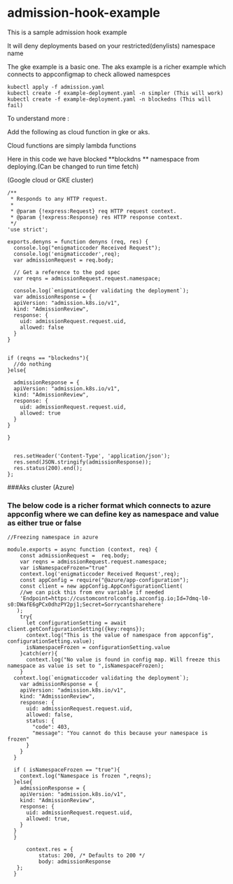 # admission-hook-example
This is a sample admission hook example

It will deny deployments based on your restricted(denylists) namespace name

The gke example is a basic one.
The aks example is a richer example which connects to appconfigmap to check allowed namespces

```
kubectl apply -f admission.yaml
kubectl create -f example-deployment.yaml -n simpler (This will work)
kubectl create -f example-deployment.yaml -n blockedns (This will fail)
```


To understand more :

Add the following as cloud function in gke or aks.

Cloud functions are simply lambda functions

Here in this code we have blocked **blockdns **  namespace from deploying.(Can be changed to run time fetch)

(Google cloud or GKE cluster)

```
/**
 * Responds to any HTTP request.
 *
 * @param {!express:Request} req HTTP request context.
 * @param {!express:Response} res HTTP response context.
 */
'use strict';

exports.denyns = function denyns (req, res) {
  console.log("enigmaticcoder Received Request");
  console.log('enigmaticcoder',req);
  var admissionRequest = req.body;

  // Get a reference to the pod spec
  var reqns = admissionRequest.request.namespace;

  console.log(`enigmaticcoder validating the deployment`);
  var admissionResponse = {
  apiVersion: "admission.k8s.io/v1",
  kind: "AdmissionReview",
  response: {
    uid: admissionRequest.request.uid,
    allowed: false
  }
}


if (reqns == "blockedns"){
  //do nothing
}else{

  admissionResponse = {
  apiVersion: "admission.k8s.io/v1",
  kind: "AdmissionReview",
  response: {
    uid: admissionRequest.request.uid,
    allowed: true
  }
}

}


  res.setHeader('Content-Type', 'application/json');
  res.send(JSON.stringify(admissionResponse));
  res.status(200).end();
};
```



###Aks cluster (Azure)
### The below code is a richer format which connects to azure appconfig where we can define key as namespace and value as either true or false

```
//Freezing namespace in azure

module.exports = async function (context, req) {
    const admissionRequest =  req.body;
    var reqns = admissionRequest.request.namespace;
    var isNamespaceFrozen="true"
    context.log('enigmaticcoder Received Request',req);
    const appConfig = require("@azure/app-configuration");
    const client = new appConfig.AppConfigurationClient(
    //we can pick this from env variable if needed
    'Endpoint=https://customcontrolconfig.azconfig.io;Id=7dmq-l0-s0:DWafE6gPCx0dhzPY2pj1;Secret=Sorrycantsharehere'
   );
    try{
      let configurationSetting = await client.getConfigurationSetting({key:reqns});
      context.log("This is the value of namespace from appconfig", configurationSetting.value);
      isNamespaceFrozen = configurationSetting.value
    }catch(err){
      context.log("No value is found in config map. Will freeze this namespace as value is set to ",isNamespaceFrozen);
    }
  context.log(`enigmaticcoder validating the deployment`);
    var admissionResponse = {
    apiVersion: "admission.k8s.io/v1",
    kind: "AdmissionReview",
    response: {
      uid: admissionRequest.request.uid,
      allowed: false,
      status: {
        "code": 403,
        "message": "You cannot do this because your namespace is frozen"
      }
    }
  }
  
  if ( isNamespaceFrozen == "true"){
    context.log("Namespace is frozen ",reqns);
  }else{
    admissionResponse = {
    apiVersion: "admission.k8s.io/v1",
    kind: "AdmissionReview",
    response: {
      uid: admissionRequest.request.uid,
      allowed: true,
    }
  }
  }
      
      context.res = {
          status: 200, /* Defaults to 200 */
          body: admissionResponse
   };
  }
```